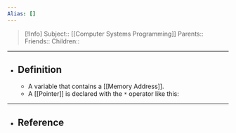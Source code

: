 ```yaml
---
Alias: []
---
```

> [!Info]
> Subject:: [[Computer Systems Programming]]
> Parents:: 
> Friends:: 
> Children:: 
---
- ## Definition
	- A variable that contains a [[Memory Address]]. 
	- A [[Pointer]] is declared with the `*` operator like this:
	  
---
- ## Reference